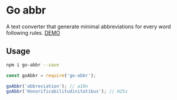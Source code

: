 # Go abbr

A text converter that generate minimal abbreviations for every word following rules. [DEMO](https://codepen.io/qq7886/full/deYLeY/)

## Usage
```bash
npm i go-abbr --save
```

```js
const goAbbr = require('go-abbr');

goAbbr('abbreviation'); // a10n
goAbbr('Honorificabilitudinitatibus'); // H25s

```
